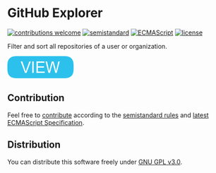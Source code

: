 # GitHub Explorer

[![contributions welcome](https://img.shields.io/badge/contributions-welcome-brightgreen.svg)](https://github.com/berkerol/github-explorer/issues)
[![semistandard](https://img.shields.io/badge/code%20style-semistandard-brightgreen.svg)](https://github.com/Flet/semistandard)
[![ECMAScript](https://img.shields.io/badge/ECMAScript-latest-brightgreen.svg)](https://www.ecma-international.org/ecma-262)
[![license](https://img.shields.io/badge/license-GNU%20GPL%20v3.0-blue.svg)](https://github.com/berkerol/github-explorer/blob/master/LICENSE)

Filter and sort all repositories of a user or organization.

[![button](view.png)](https://berkerol.github.io/github-explorer/github-explorer.html)

## Contribution

Feel free to [contribute](https://github.com/berkerol/github-explorer/issues) according to the [semistandard rules](https://github.com/Flet/semistandard) and [latest ECMAScript Specification](https://www.ecma-international.org/ecma-262).

## Distribution

You can distribute this software freely under [GNU GPL v3.0](https://github.com/berkerol/github-explorer/blob/master/LICENSE).
